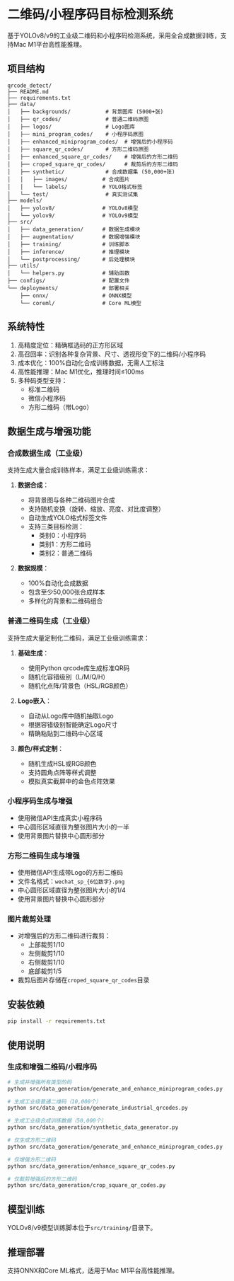 # 二维码/小程序码目标检测系统

基于YOLOv8/v9的工业级二维码和小程序码检测系统，采用全合成数据训练，支持Mac M1平台高性能推理。

## 项目结构

```
qrcode_detect/
├── README.md
├── requirements.txt
├── data/
│   ├── backgrounds/           # 背景图库 (5000+张)
│   ├── qr_codes/              # 普通二维码原图
│   ├── logos/                 # Logo图库
│   ├── mini_program_codes/    # 小程序码原图
│   ├── enhanced_miniprogram_codes/  # 增强后的小程序码
│   ├── square_qr_codes/       # 方形二维码原图
│   ├── enhanced_square_qr_codes/    # 增强后的方形二维码
│   ├── croped_square_qr_codes/      # 裁剪后的方形二维码
│   ├── synthetic/             # 合成数据集 (50,000+张)
│   │   ├── images/           # 合成图片
│   │   └── labels/           # YOLO格式标签
│   └── test/                  # 真实测试集
├── models/
│   ├── yolov8/               # YOLOv8模型
│   └── yolov9/               # YOLOv9模型
├── src/
│   ├── data_generation/      # 数据生成模块
│   ├── augmentation/         # 数据增强模块
│   ├── training/             # 训练脚本
│   ├── inference/            # 推理模块
│   └── postprocessing/       # 后处理模块
├── utils/
│   └── helpers.py            # 辅助函数
├── configs/                  # 配置文件
└── deployments/              # 部署相关
    ├── onnx/                 # ONNX模型
    └── coreml/               # Core ML模型
```

## 系统特性

1. 高精度定位：精确框选码的正方形区域
2. 高召回率：识别各种复杂背景、尺寸、透视形变下的二维码/小程序码
3. 成本优化：100%自动化合成训练数据，无需人工标注
4. 高性能推理：Mac M1优化，推理时间≤100ms
5. 多种码类型支持：
   - 标准二维码
   - 微信小程序码
   - 方形二维码（带Logo）

## 数据生成与增强功能

### 合成数据生成（工业级）

支持生成大量合成训练样本，满足工业级训练需求：

1. **数据合成**：
   - 将背景图与各种二维码图片合成
   - 支持随机变换（旋转、缩放、亮度、对比度调整）
   - 自动生成YOLO格式标签文件
   - 支持三类目标检测：
     - 类别0：小程序码
     - 类别1：方形二维码
     - 类别2：普通二维码

2. **数据规模**：
   - 100%自动化合成数据
   - 包含至少50,000张合成样本
   - 多样化的背景和二维码组合

### 普通二维码生成（工业级）

支持生成大量定制化二维码，满足工业级训练需求：

1. **基础生成**：
   - 使用Python qrcode库生成标准QR码
   - 随机化容错级别（L/M/Q/H）
   - 随机化点阵/背景色（HSL/RGB颜色）

2. **Logo嵌入**：
   - 自动从Logo库中随机抽取Logo
   - 根据容错级别智能确定Logo尺寸
   - 精确粘贴到二维码中心区域

3. **颜色/样式定制**：
   - 随机生成HSL或RGB颜色
   - 支持圆角点阵等样式调整
   - 模拟真实截屏中的金色点阵效果

### 小程序码生成与增强
- 使用微信API生成真实小程序码
- 中心圆形区域直径为整张图片大小的一半
- 使用背景图片替换中心圆形部分

### 方形二维码生成与增强
- 使用微信API生成带Logo的方形二维码
- 文件名格式：`wechat_sp_{6位数字}.png`
- 中心圆形区域直径为整张图片大小的1/4
- 使用背景图片替换中心圆形部分

### 图片裁剪处理
- 对增强后的方形二维码进行裁剪：
  - 上部裁剪1/10
  - 左侧裁剪1/10
  - 右侧裁剪1/10
  - 底部裁剪1/5
- 裁剪后图片存储在`croped_square_qr_codes`目录

## 安装依赖

```bash
pip install -r requirements.txt
```

## 使用说明

### 生成和增强二维码/小程序码

```bash
# 生成并增强所有类型的码
python src/data_generation/generate_and_enhance_miniprogram_codes.py

# 生成工业级普通二维码（10,000个）
python src/data_generation/generate_industrial_qrcodes.py

# 生成工业级合成训练数据（50,000个）
python src/data_generation/synthetic_data_generator.py

# 仅生成方形二维码
python src/data_generation/generate_and_enhance_miniprogram_codes.py

# 仅增强方形二维码
python src/data_generation/enhance_square_qr_codes.py

# 仅裁剪增强后的方形二维码
python src/data_generation/crop_square_qr_codes.py
```

## 模型训练

YOLOv8/v9模型训练脚本位于`src/training/`目录下。

## 推理部署

支持ONNX和Core ML格式，适用于Mac M1平台高性能推理。